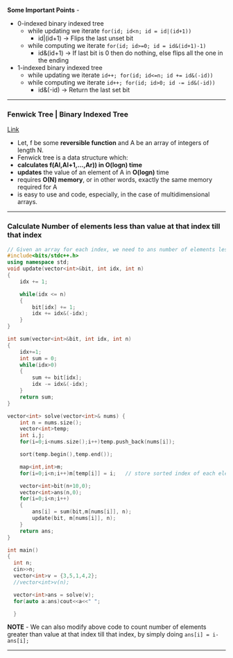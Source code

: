 **Some Important Points** - 
* 0-indexed binary indexed tree
  * while updating we iterate `for(id; id<n; id = id|(id+1))` 
    * id|(id+1) -> Flips the last unset bit 
  * while computing we iterate `for(id; id>=0; id = id&(id+1)-1)`
    * id&(id+1) -> If last bit is 0 then do nothing, else flips all the one in the ending
* 1-indexed binary indexed tree
  * while updating we iterate `id++; for(id; id<=n; id += id&(-id))`
  * while computing we iterate `id++; for(id; id>0; id -= id&(-id))`
    * id&(-id) -> Return the last set bit  

---

### Fenwick Tree | Binary Indexed Tree
[Link](https://cp-algorithms.com/data_structures/fenwick.html)

* Let, f be some **reversible function** and A be an array of integers of length N.
* Fenwick tree is a data structure which:
 * **calculates f(Al,Al+1,…,Ar)) in O(logn) time**
 * **updates** the value of an element of A in **O(logn)** time
 * requires **O(N) memory**, or in other words, exactly the same memory required for A
 * is easy to use and code, especially, in the case of multidimensional arrays.

---

### Calculate Number of elements less than value at that index till that index
```c++
// Given an array for each index, we need to ans number of elements less than the value at that index which has appeared till that index.
#include<bits/stdc++.h>
using namespace std;
void update(vector<int>&bit, int idx, int n)
{
    idx += 1;

    while(idx <= n)
    {
        bit[idx] += 1;
        idx += idx&(-idx);
    }
}

int sum(vector<int>&bit, int idx, int n)
{
    idx+=1;
    int sum = 0;
    while(idx>0)
    {
        sum += bit[idx];
        idx -= idx&(-idx);
    }
    return sum;
}

vector<int> solve(vector<int>& nums) {
    int n = nums.size();
    vector<int>temp;
    int i,j;
    for(i=0;i<nums.size();i++)temp.push_back(nums[i]);

    sort(temp.begin(),temp.end());

    map<int,int>m;
    for(i=0;i<n;i++)m[temp[i]] = i;   // store sorted index of each element

    vector<int>bit(n+10,0);
    vector<int>ans(n,0);
    for(i=0;i<n;i++)
    {
        ans[i] = sum(bit,m[nums[i]], n);
        update(bit, m[nums[i]], n);
    }
    return ans;
}

int main()
{
  int n;
  cin>>n;
  vector<int>v = {3,5,1,4,2};
  //vector<int>v(n);

  vector<int>ans = solve(v);
  for(auto a:ans)cout<<a<<" ";

  }
```

**NOTE** - We can also modify above code to count number of elements greater than value at that index till that index, by simply doing `ans[i] = i-ans[i];`

---


